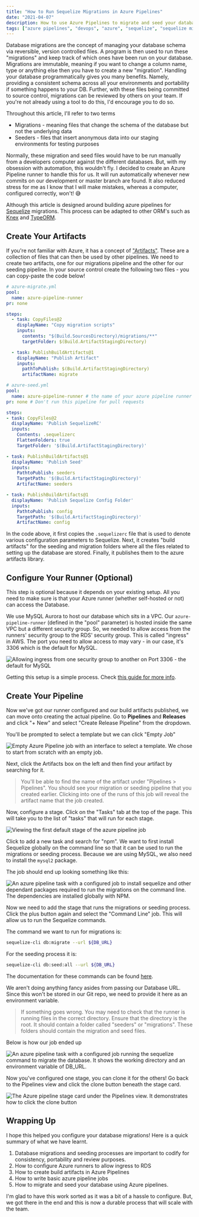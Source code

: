 ```yaml
---
title: "How to Run Sequelize Migrations in Azure Pipelines"
date: "2021-04-07"
description: How to use Azure Pipelines to migrate and seed your databases
tags: ["azure pipelines", "devops", "azure", "sequelize", "sequelize migrations in azure", "sequelize seeding in azure", "programmatic migrations", "beginners guide to migrations", "azure devops database migrations", "schema migrations", "database migrations"]
---
```


Database migrations are the concept of managing your database schema via reversible, version controlled files. A program is then used to run these "migrations" and keep track of which ones have been run on your database. Migrations are immutable, meaning if you want to change a column name, type or anything else then you have to create a new "migration".
Handling your database programmatically gives you many benefits. Namely, providing a consistent schema across all your environments and portability if something happens to your DB. Further, with these files being committed to source control, migrations can be reviewed by others on your team. If you're not already using a tool to do this, I'd encourage you to do so.

Throughout this article, I'll refer to two terms
* Migrations - meaning files that change the schema of the database but not the underlying data
* Seeders - files that insert anonymous data into our staging environments for testing purposes

Normally, these migration and seed files would have to be run manually from a developers computer against the different databases. But, with my obsession with automation, this wouldn't fly. I decided to create an Azure Pipeline runner to handle this for us. It will run automatically whenever new commits on our development or master branch are found.
It also reduced stress for me as I know that I will make mistakes, whereas a computer, configured correctly, won't! 😅

Although this article is designed around building azure pipelines for [Sequelize](https://sequelize.org) migrations. This process can be adapted to other ORM's such as [Knex](https://knexjs.org) and [TypeORM](https://typeorm.io/#/).

## Create Your Artifacts
If you're not familiar with Azure, it has a concept of ["Artifacts"](https://azure.microsoft.com/en-us/services/devops/artifacts/). These are a collection of files that can then be used by other pipelines.
We need to create two artifacts, one for our migrations pipeline and the other for our seeding pipeline.
In your source control create the following two files - you can copy-paste the code below!

```yaml
# azure-migrate.yml
pool:
  name: azure-pipeline-runner
pr: none

steps:
  - task: CopyFiles@2
    displayName: "Copy migration scripts"
    inputs:
      contents: "$(Build.SourcesDirectory)/migrations/**"
      targetFolder: $(Build.ArtifactStagingDirectory)

  - task: PublishBuildArtifacts@1
    displayName: "Publish Artifact"
    inputs:
      pathToPublish: $(Build.ArtifactStagingDirectory)
      artifactName: migrate
```

```yaml
# azure-seed.yml
pool:
  name: azure-pipeline-runner # the name of your azure pipeline runner
pr: none # Don't run this pipeline for pull requests

steps:
- task: CopyFiles@2
  displayName: 'Publish SequelizeRC'
  inputs:
    Contents: .sequelizerc
    FlattenFolders: true
    TargetFolder: '$(Build.ArtifactStagingDirectory)'

- task: PublishBuildArtifacts@1
  displayName: 'Publish Seed'
  inputs:
    PathtoPublish: seeders
    TargetPath: '$(Build.ArtifactStagingDirectory)'
    ArtifactName: seeders

- task: PublishBuildArtifacts@1
  displayName: 'Publish Sequelize Config Folder'
  inputs:
    PathtoPublish: config
    TargetPath: '$(Build.ArtifactStagingDirectory)'
    ArtifactName: config
```

In the code above, it first copies the `.sequelizerc` file that is used to denote various configuration parameters to Sequelize. Next, it creates "build artifacts" for the seeding and migration folders where all the files related to setting up the database are stored. Finally, it publishes them to the azure artifacts library.

## Configure Your Runner (Optional)

This step is optional because it depends on your existing setup.
All you need to make sure is that your Azure runner (whether self-hosted or not) can access the Database.

We use MySQL Aurora to host our database which sits in a VPC. Our `azure-pipeline-runner` (defined in the "pool" parameter) is hosted inside the same VPC but a different security group. So, we needed to allow access from the runners' security group to the RDS' security group. This is called "ingress" in AWS. The port you need to allow access to may vary - in our case, it's 3306 which is the default for MySQL.

<div class="image">
	<img src="../../assets/images/runner-sg-config.png" alt="Allowing ingress from one security group to another on Port 3306 - the default for MySQL"/>
</div>

Getting this setup is a simple process. Check [this guide for more info](https://docs.aws.amazon.com/AWSEC2/latest/UserGuide/working-with-security-groups.html#adding-security-group-rule).

## Create Your Pipeline

Now we've got our runner configured and our build artifacts published, we can move onto creating the actual pipeline.
Go to **Pipelines** and **Releases** and click "+ New" and select "Create Release Pipeline" from the dropdown.

You'll be prompted to select a template but we can click "Empty Job"
<div class="image">
	<img src="../../assets/images/runner-1.png"
  alt="Empty Azure Pipeline job with an interface to select a template. We chose to start from scratch with an empty job."/>
</div>

Next, click the Artifacts box on the left and then find your artifact by searching for it.

> You'll be able to find the name of the artifact under "Pipelines > Pipelines". You should see your migration or seeding pipeline that you created earlier. Clicking into one of the runs of this job will reveal the artifact name that the job created.

Now, configure a stage. Click on the "Tasks" tab at the top of the page. This will take you to the list of "tasks" that will run for each stage.

<div class="image">
	<img src="../../assets/images/runner-2.png"
  alt="Viewing the first default stage of the azure pipeline job"/>
</div>

Click to add a new task and search for "npm". We want to first install Sequelize globally on the command line so that it can be used to run the migrations or seeding process. Because we are using MySQL, we also need to install the `mysql2` package.

The job should end up looking something like this:
<div class="image">
	<img src="../../assets/images/runner-3.png"
  alt="An azure pipeline task with a configured job to install sequelize and other dependant packages required to run the migrations on the command line. The dependencies are installed globally with NPM."/>
</div>

Now we need to add the stage that runs the migrations or seeding process. Click the plus button again and select the "Command Line" job. This will allow us to run the Sequelize commands.

The command we want to run for migrations is:
```bash
sequelize-cli db:migrate --url ${DB_URL}
```

For the seeding process it is:
```bash
sequelize-cli db:seed:all --url ${DB_URL}
```
The documentation for these commands can be found [here](https://github.com/sequelize/cli#documentation).

We aren't doing anything fancy asides from passing our Database URL. Since this won't be stored in our Git repo, we need to provide it here as an environment variable.

> If something goes wrong. You may need to check that the runner is running files in the correct directory. Ensure that the directory is the root. It should contain a folder called "seeders" or "migrations". These folders should contain the migration and seed files.

Below is how our job ended up
<div class="image">
	<img src="../../assets/images/runner-4.png"
  alt="An azure pipeline task with a configured job running the sequelize command to migrate the database. It shows the working directory and an environment variable of DB_URL."/>
</div>

Now you've configured one stage, you can clone it for the others! Go back to the Pipelines view and click the clone button beneath the stage card.
<div class="image">
	<img src="../../assets/images/runner-5.png"
  alt="The Azure pipeline stage card under the Pipelines view. It demonstrates how to click the clone button"/>
</div>

## Wrapping Up
I hope this helped you configure your database migrations! Here is a quick summary of what we have learnt.

1. Database migrations and seeding processes are important to codify for consistency, portability and review purposes.
2. How to configure Azure runners to allow ingress to RDS
3. How to create build artifacts in Azure Pipelines
4. How to write basic azure pipeline jobs
5. How to migrate and seed your database using Azure pipelines.

I'm glad to have this work sorted as it was a bit of a hassle to configure. But, we got there in the end and this is now a durable process that will scale with the team.
